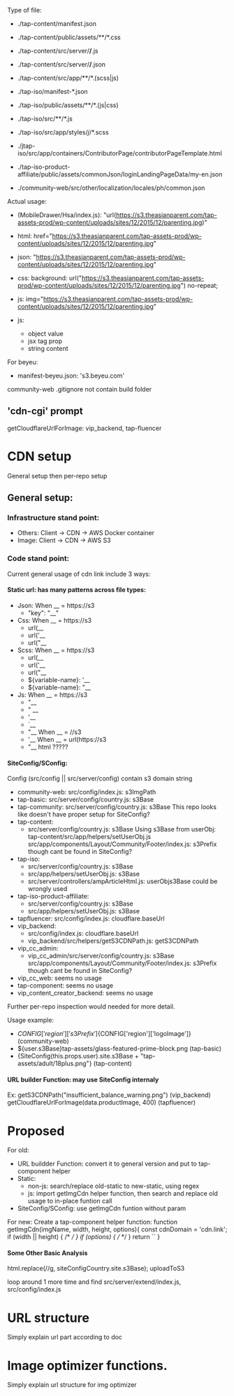 

Type of file:
+ ./tap-content/manifest.json
+ ./tap-content/public/assets/**/*.css
+ ./tap-content/src/server/**/**.js
+ ./tap-content/src/server/**/**.json
+ ./tap-content/src/app/**/*.(scss|js)

+ ./tap-iso/manifest-*.json
+ ./tap-iso/public/assets/**/*.(js|css)
+ ./tap-iso/src/**/*.js
+ ./tap-iso/src/app/styles/*j*/*.scss
+ ./jtap-iso/src/app/containers/ContributorPage/contributorPageTemplate.html

+ ./tap-iso-product-affiliate/public/assets/commonJson/loginLandingPageData/my-en.json

+ ./community-web/src/other/localization/locales/ph/common.json


Actual usage: 
+ (MobileDrawer/Hsa/index.js): "url(https://s3.theasianparent.com/tap-assets-prod/wp-content/uploads/sites/12/2015/12/parenting.jpg)"
+ html: href="https://s3.theasianparent.com/tap-assets-prod/wp-content/uploads/sites/12/2015/12/parenting.jpg"
+ json: "https://s3.theasianparent.com/tap-assets-prod/wp-content/uploads/sites/12/2015/12/parenting.jpg"
+ css: background: url("https://s3.theasianparent.com/tap-assets-prod/wp-content/uploads/sites/12/2015/12/parenting.jpg") no-repeat;
+ js: img="https://s3.theasianparent.com/tap-assets-prod/wp-content/uploads/sites/12/2015/12/parenting.jpg"

+ js:
  + object value
  + jsx tag prop
  + string content



For beyeu: 
+ manifest-beyeu.json: 's3.beyeu.com'


community-web .gitignore not contain build folder



## 'cdn-cgi' prompt
getCloudflareUrlForImage: vip_backend, tap-fluencer




































# CDN setup
General setup then per-repo setup

## General setup:
### Infrastructure stand point:
+ Others: Client -> CDN -> AWS Docker container
+ Image: Client -> CDN -> AWS S3

### Code stand point:
Current general usage of cdn link include 3 ways:
#### Static url: has many patterns across file types:
- Json: When __ = https://s3
  + "key": "__"
- Css: When __ = https://s3
  + url(__
  + url('__
  + url("__
- Scss: When __ = https://s3
  + url(__
  + url('__
  + url("__
  + ${variable-name}: '__
  + ${variable-name}: "__
- Js:
  When __ = https://s3
  + "__
  + " __
  + '__
  + `__
  + &quot;__
  When __ = //s3
  + '__
  When __ = url(https://s3
  + "__
html ?????

#### SiteConfig/SConfig:
Config (src/config || src/server/config) contain s3 domain string
- community-web: src/config/index.js: s3ImgPath
- tap-basic: src/server/config/country.js: s3Base
- tap-community: src/server/config/country.js: s3Base
  This repo looks like doesn't have proper setup for SiteConfig?
- tap-content: 
  + src/server/config/country.js: s3Base
  Using s3Base from userObj: tap-content/src/app/helpers/setUserObj.js
  src/app/components/Layout/Community/Footer/index.js: s3Prefix though cant be found in SiteConfig?
- tap-iso: 
    + src/server/config/country.js: s3Base
    + src/app/helpers/setUserObj.js: s3Base
    + src/server/controllers/ampArticleHtml.js: userObjs3Base could be wrongly used
- tap-iso-product-affiliate: 
    + src/server/config/country.js: s3Base
    + src/app/helpers/setUserObj.js: s3Base
- tapfluencer: src/config/index.js: cloudflare.baseUrl
- vip_backend: 
  + src/config/index.js: cloudflare.baseUrl 
  + vip_backend/src/helpers/getS3CDNPath.js: getS3CDNPath 
- vip_cc_admin:
  + vip_cc_admin/src/server/config/country.js: s3Base
  src/app/components/Layout/Community/Footer/index.js: s3Prefix though cant be found in SiteConfig?
- vip_cc_web: seems no usage
- tap-component: seems no usage
- vip_content_creator_backend: seems no usage

Further per-repo inspection would needed for more detail.

Usage example: 
+ ${CONFIG['region']['s3Prefix']}${CONFIG['region']['logoImage']} (community-web)
+ ${user.s3Base}tap-assets/glass-featured-prime-block.png (tap-basic)
+ {SiteConfig(this.props.user).site.s3Base + "tap-assets/adult/18plus.png"} (tap-content)


#### URL builder Function: may use SiteConfig internaly
Ex: getS3CDNPath("insufficient_balance_warning.png") (vip_backend)
    getCloudflareUrlForImage(data.productImage, 400) (tapfluencer)


# Proposed
For old:
- URL buildder Function: convert it to general version and put to tap-component helper
- Static: 
  + non-js: search/replace old-static to new-static, using regex
  + js: import getImgCdn helper function, then search and replace old usage to in-place funtion call
- SiteConfig/SConfig: use getImgCdn funtion without param

For new:
Create a tap-component helper function:
function getImgCdn(imgName, width, height, options){
  const cdnDomain = 'cdn.link';
  if (width || height) { /*  */ }
  if (options) { /*  */ }
  return ``
}









#### Some Other Basic Analysis



<!-- s3Base -->
html.replace(/<!-- s3Base -->/g, siteConfigCountry.site.s3Base);
uploadToS3


loop around 1 more time and find src/server/extend/index.js, src/config/index.js




# URL structure
Simply explain url part according to doc

# Image optimizer functions.
Simply explain url structure for img optimizer









